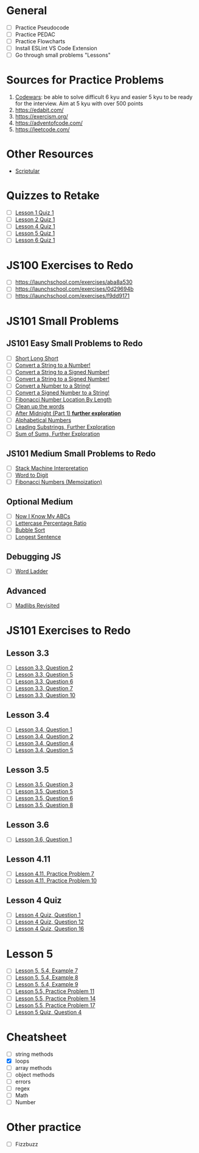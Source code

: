 
# General
- [ ] Practice Pseudocode
- [ ] Practice PEDAC
- [ ] Practice Flowcharts
- [ ] Install ESLint VS Code Extension
- [ ] Go through small problems "Lessons"

# Sources for Practice Problems
1. [Codewars](https://www.codewars.com/): be able to solve difficult 6 kyu and easier 5 kyu to be ready for the interview. Aim at 5 kyu with over 500 points
2. https://edabit.com/
3. https://exercism.org/
4. https://adventofcode.com/
5. https://leetcode.com/

# Other Resources
- [Scriptular](https://scriptular.com/)

# Quizzes to Retake
- [ ] [Lesson 1 Quiz 1](https://launchschool.com/lessons/c5707865/assignments/289bfa86)
- [ ] [Lesson 2 Quiz 1](https://launchschool.com/lessons/64655364/assignments/358c288b)
- [ ] [Lesson 4 Quiz 1](https://launchschool.com/lessons/60e10aa5/assignments/cb4e0a29)
- [ ] [Lesson 5 Quiz 1](https://launchschool.com/lessons/778acada/assignments/96cdcf45)
- [ ] [Lesson 6 Quiz 1](https://launchschool.com/quizzes/b7b7d8e9)

# JS100 Exercises to Redo
- [ ] https://launchschool.com/exercises/aba8a530
- [ ] https://launchschool.com/exercises/0d29694b
- [ ] https://launchschool.com/exercises/f9dd9171

# JS101 Small Problems

## JS101 Easy Small Problems to Redo
- [ ] [Short Long Short](https://launchschool.com/exercises/c55f9982)
- [ ] [Convert a String to a Number!](https://launchschool.com/exercises/a5d2d50f)
- [ ] [Convert a String to a Signed Number!](https://launchschool.com/exercises/6974d7f2)
- [ ] [Convert a String to a Signed Number!](https://launchschool.com/exercises/6974d7f2)
- [ ] [Convert a Number to a String!](https://launchschool.com/exercises/ad60d5e2)
- [ ] [Convert a Signed Number to a String!](https://launchschool.com/exercises/5fb347bd)
- [ ] [Fibonacci Number Location By Length](https://launchschool.com/exercises/6ec7341d)
- [ ] [Clean up the words](https://launchschool.com/exercises/6ccbdf07)
- [ ] [After Midnight (Part 1) **further exploration**](https://launchschool.com/exercises/a8ee10fc)
- [ ] [Alphabetical Numbers](https://launchschool.com/exercises/6a49d690)
- [ ] [Leading Substrings, Further Exploration](https://launchschool.com/exercises/50f14ae3)
- [ ] [Sum of Sums, Further Exploration](https://launchschool.com/exercises/6187c3ec)

## JS101 Medium Small Problems to Redo
- [ ] [Stack Machine Interpretation](https://launchschool.com/exercises/026e99f0)
- [ ] [Word to Digit](https://launchschool.com/exercises/9010f84f)
- [ ] [Fibonacci Numbers (Memoization)](https://launchschool.com/exercises/f3bfa787)

## Optional Medium
- [ ] [Now I Know My ABCs](https://launchschool.com/exercises/d219156d) 
- [ ] [Lettercase Percentage Ratio](https://launchschool.com/exercises/71983fb9)
- [ ] [Bubble Sort](https://launchschool.com/exercises/b648e695)
- [ ] [Longest Sentence](https://launchschool.com/exercises/a89915a7)

## Debugging JS
- [ ] [Word Ladder](https://launchschool.com/exercises/681d8f05)

## Advanced
- [ ] [Madlibs Revisited](https://launchschool.com/exercises/55f51106)

# JS101 Exercises to Redo

## Lesson 3.3
- [ ] [Lesson 3.3, Question 2](https://launchschool.com/lessons/0206c7f9/assignments/bb21fab7)
- [ ] [Lesson 3.3, Question 5](https://launchschool.com/lessons/0206c7f9/assignments/bb21fab7)
- [ ] [Lesson 3.3, Question 6](https://launchschool.com/lessons/0206c7f9/assignments/bb21fab7)
- [ ] [Lesson 3.3, Question 7](https://launchschool.com/lessons/0206c7f9/assignments/bb21fab7)
- [ ] [Lesson 3.3, Question 10](https://launchschool.com/lessons/0206c7f9/assignments/bb21fab7)

## Lesson 3.4
- [ ] [Lesson 3.4, Question 1](https://launchschool.com/lessons/0206c7f9/assignments/da7ec933)
- [ ] [Lesson 3.4, Question 2](https://launchschool.com/lessons/0206c7f9/assignments/da7ec933)
- [ ] [Lesson 3.4, Question 4](https://launchschool.com/lessons/0206c7f9/assignments/da7ec933)
- [ ] [Lesson 3.4, Question 5](https://launchschool.com/lessons/0206c7f9/assignments/da7ec933)

## Lesson 3.5
- [ ] [Lesson 3.5, Question 3](https://launchschool.com/lessons/0206c7f9/assignments/e4fb9aaf)
- [ ] [Lesson 3.5, Question 5](https://launchschool.com/lessons/0206c7f9/assignments/e4fb9aaf)
- [ ] [Lesson 3.5, Question 6](https://launchschool.com/lessons/0206c7f9/assignments/e4fb9aaf)
- [ ] [Lesson 3.5, Question 8](https://launchschool.com/lessons/0206c7f9/assignments/e4fb9aaf)

## Lesson 3.6
- [ ] [Lesson 3.6, Question 1](https://launchschool.com/lessons/0206c7f9/assignments/59c055ee)

## Lesson 4.11
- [ ] [Lesson 4.11, Practice Problem 7](https://launchschool.com/lessons/60e10aa5/assignments/d4f91ca2)
- [ ] [Lesson 4.11, Practice Problem 10](https://launchschool.com/lessons/60e10aa5/assignments/d4f91ca2)

## Lesson 4 Quiz
- [ ] [Lesson 4 Quiz, Question 1](https://launchschool.com/quizzes/3548c910)
- [ ] [Lesson 4 Quiz, Question 12](https://launchschool.com/quizzes/3548c910)
- [ ] [Lesson 4 Quiz, Question 16](https://launchschool.com/quizzes/3548c910)

# Lesson 5
- [ ] [Lesson 5, 5.4, Example 7](https://launchschool.com/lessons/778acada/assignments/a2ba7936)
- [ ] [Lesson 5, 5.4, Example 8](https://launchschool.com/lessons/778acada/assignments/a2ba7936)
- [ ] [Lesson 5, 5.4, Example 9](https://launchschool.com/lessons/778acada/assignments/a2ba7936)
- [ ] [Lesson 5.5, Practice Problem 11](https://launchschool.com/lessons/778acada/assignments/8c5df017)
- [ ] [Lesson 5.5, Practice Problem 14](https://launchschool.com/lessons/778acada/assignments/8c5df017)
- [ ] [Lesson 5.5, Practice Problem 17](https://launchschool.com/lessons/778acada/assignments/8c5df017)
- [ ] [Lesson 5 Quiz, Question 4](https://launchschool.com/quizzes/cd3540bb)

# Cheatsheet
- [ ] string methods
- [x] loops
- [ ] array methods
- [ ] object methods
- [ ] errors
- [ ] regex
- [ ] Math
- [ ] Number

# Other practice
- [ ] Fizzbuzz